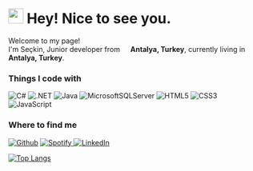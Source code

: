 <h1><img src="https://emojis.slackmojis.com/emojis/images/1531849430/4246/blob-sunglasses.gif?1531849430" width="30"/> Hey! Nice to see you.</h1>

<p>Welcome to my page! </br> I'm Seçkin, Junior developer from <img src="https://cdn-icons.flaticon.com/png/512/5111/premium/5111548.png?token=exp=1659721882~hmac=635331448260cce28f309c3e65945669" width="13"/> <b>Antalya, Turkey</b>, currently living in <img src="https://cdn-icons.flaticon.com/png/512/5111/premium/5111548.png?token=exp=1659721882~hmac=635331448260cce28f309c3e65945669" width ="13"/> <b>Antalya, Turkey</b>. </p>

<h3>Things I code with</h3>
<p>
  <img alt="C#" src="https://img.shields.io/badge/c%23-%23239120.svg?style=for-the-badge&logo=c-sharp&logoColor=white"/>
  <img alt=".NET" src="https://img.shields.io/badge/.NET-5C2D91?style=for-the-badge&logo=.net&logoColor=white"/>
  <img alt="Java" src="https://img.shields.io/badge/java-%23ED8B00.svg?style=for-the-badge&logo=java&logoColor=white"/>
  <img alt="MicrosoftSQLServer" src="https://img.shields.io/badge/Microsoft%20SQL%20Sever-CC2927?style=for-the-badge&logo=microsoft%20sql%20server&logoColor=white"/>
  <img alt="HTML5" src="https://img.shields.io/badge/html5-%23E34F26.svg?style=for-the-badge&logo=html5&logoColor=white"/>
  <img alt="CSS3" src="https://img.shields.io/badge/css3-%231572B6.svg?style=for-the-badge&logo=css3&logoColor=white"/>
  <img alt="JavaScript" src="https://img.shields.io/badge/javascript-%23323330.svg?style=for-the-badge&logo=javascript&logoColor=%23F7DF1E"/>
</p>

<h3>Where to find me</h3>
<p>
<a href="https://github.com/SeckinBey" target="_blank"><img alt="Github" src="https://img.shields.io/badge/GitHub-%2312100E.svg?&style=for-the-badge&logo=Github&logoColor=white" /></a>
<a href="https://open.spotify.com/user/serdemakca?si=6155a523d8844bc6" target="_blank"><img alt="Spotify" src="https://img.shields.io/badge/Spotify-1ED760?style=for-the-badge&logo=spotify&logoColor=white" />
</a> <a href="https://www.linkedin.com/in/seckinakca/" target="_blank"><img alt="LinkedIn" src="https://img.shields.io/badge/linkedin-%230077B5.svg?&style=for-the-badge&logo=linkedin&logoColor=white" /></a>
</p>


[![Top Langs](https://github-readme-stats.vercel.app/api/top-langs/?username=SeckinBey&layout=compact)](https://github.com/SeckinBey/github-readme-stats)


